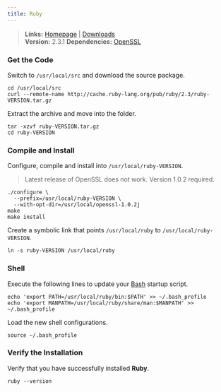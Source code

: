 ```yaml
---
title: Ruby
---
```


> **Links:** [Homepage](http://www.ruby-lang.org/) | [Downloads](http://www.ruby-lang.org/en/downloads/)  
> **Version:** <span id="version">2.3.1</span>
> **Dependencies:** [OpenSSL](/openssl@102/)  


### Get the Code

Switch to `/usr/local/src` and download the source package.

	cd /usr/local/src
	curl --remote-name http://cache.ruby-lang.org/pub/ruby/2.3/ruby-VERSION.tar.gz

Extract the archive and move into the folder.

	tar -xzvf ruby-VERSION.tar.gz
	cd ruby-VERSION


### Compile and Install

Configure, compile and install into `/usr/local/ruby-VERSION`.

> Latest release of OpenSSL does not work. Version 1.0.2 required.

	./configure \
	  --prefix=/usr/local/ruby-VERSION \
	  --with-opt-dir=/usr/local/openssl-1.0.2j
	make
	make install

Create a symbolic link that points `/usr/local/ruby` to `/usr/local/ruby-VERSION`.

	ln -s ruby-VERSION /usr/local/ruby


### Shell

Execute the following lines to update your [Bash](http://en.wikipedia.org/wiki/Bash_%28Unix_shell%29) startup script.

	echo 'export PATH=/usr/local/ruby/bin:$PATH' >> ~/.bash_profile
	echo 'export MANPATH=/usr/local/ruby/share/man:$MANPATH' >> ~/.bash_profile

Load the new shell configurations.

	source ~/.bash_profile


### Verify the Installation

Verify that you have successfully installed **Ruby**.

	ruby --version

